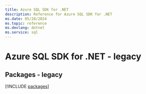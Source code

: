 ```yaml
---
title: Azure SQL SDK for .NET
description: Reference for Azure SQL SDK for .NET
ms.date: 05/28/2024
ms.topic: reference
ms.devlang: dotnet
ms.service: sql
---
```

# Azure SQL SDK for .NET - legacy
## Packages - legacy
[!INCLUDE [packages](sql-index.md)]